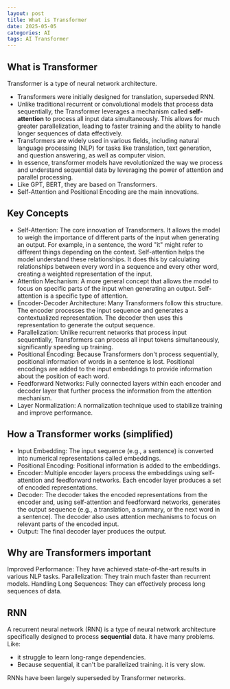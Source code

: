 ```yaml
---
layout: post
title: What is Transformer 
date: 2025-05-05
categories: AI
tags: AI Transformer
---
```



## What is Transformer 

Transformer is a type of neural network architecture.

- Transformers were initially designed for translation, superseded RNN.
- Unlike traditional recurrent or convolutional models that process data sequentially, the Transformer leverages a mechanism called **self-attention** to process all input data simultaneously. This allows for much greater parallelization, leading to faster training and the ability to handle longer sequences of data effectively.
- Transformers are widely used in various fields, including natural language processing (NLP) for tasks like translation, text generation, and question answering, as well as computer vision. 
- In essence, transformer models have revolutionized the way we process and understand sequential data by leveraging the power of attention and parallel processing. 
- Like GPT, BERT, they are based on Transformers.
- Self-Attention and Positional Encoding are the main innovations.

## Key Concepts

- Self-Attention: The core innovation of Transformers. It allows the model to weigh the importance of different parts of the input when generating an output. For example, in a sentence, the word "it" might refer to different things depending on the context. Self-attention helps the model understand these relationships. It does this by calculating relationships between every word in a sequence and every other word, creating a weighted representation of the input.
- Attention Mechanism: A more general concept that allows the model to focus on specific parts of the input when generating an output. Self-attention is a specific type of attention.
- Encoder-Decoder Architecture: Many Transformers follow this structure. The encoder processes the input sequence and generates a contextualized representation. The decoder then uses this representation to generate the output sequence.
- Parallelization: Unlike recurrent networks that process input sequentially, Transformers can process all input tokens simultaneously, significantly speeding up training.
- Positional Encoding: Because Transformers don't process sequentially, positional information of words in a sentence is lost. Positional encodings are added to the input embeddings to provide information about the position of each word.
- Feedforward Networks: Fully connected layers within each encoder and decoder layer that further process the information from the attention mechanism.
- Layer Normalization: A normalization technique used to stabilize training and improve performance.

## How a Transformer works (simplified)

- Input Embedding: The input sequence (e.g., a sentence) is converted into numerical representations called embeddings.
- Positional Encoding: Positional information is added to the embeddings.
- Encoder: Multiple encoder layers process the embeddings using self-attention and feedforward networks. Each encoder layer produces a set of encoded representations.
- Decoder: The decoder takes the encoded representations from the encoder and, using self-attention and feedforward networks, generates the output sequence (e.g., a translation, a summary, or the next word in a sentence). The decoder also uses attention mechanisms to focus on relevant parts of the encoded input.
- Output: The final decoder layer produces the output.

## Why are Transformers important

Improved Performance: They have achieved state-of-the-art results in various NLP tasks.
Parallelization: They train much faster than recurrent models.
Handling Long Sequences: They can effectively process long sequences of data.

## RNN
A recurrent neural network (RNN) is a type of neural network architecture specifically designed to process **sequential** data. 
it have many problems. Like:
- it struggle to learn long-range dependencies.
- Because sequential, it can't be parallelized training. it is very slow.

RNNs have been largely superseded by Transformer networks.

